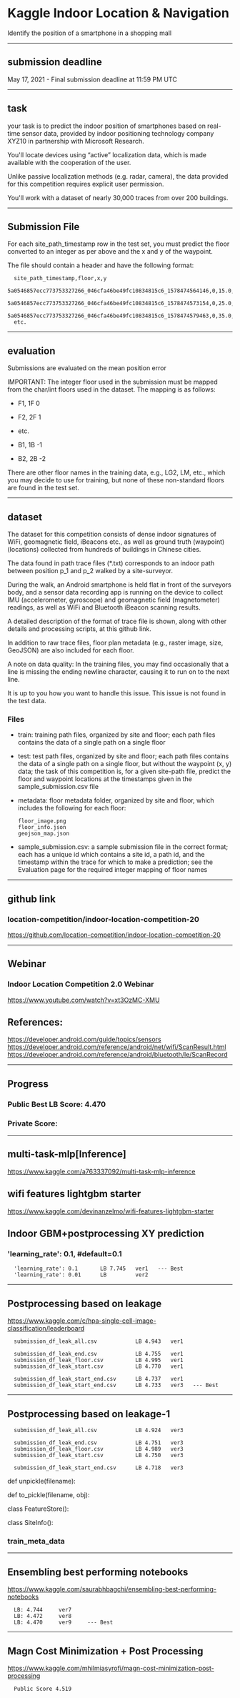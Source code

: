 # Kaggle Indoor Location & Navigation

Identify the position of a smartphone in a shopping mall


-------

## submission deadline
May 17, 2021 - Final submission deadline at 11:59 PM UTC 


-------

## task
 your task is to predict the indoor position of smartphones based on real-time sensor data, provided by indoor positioning technology company XYZ10 in partnership with Microsoft Research. 
 
 You'll locate devices using “active” localization data, which is made available with the cooperation of the user. 
 
 Unlike passive localization methods (e.g. radar, camera), the data provided for this competition requires explicit user permission. 
 
 You'll work with a dataset of nearly 30,000 traces from over 200 buildings.


-------

## Submission File

For each site_path_timestamp row in the test set, you must predict the floor converted to an integer as per above and the x and y of the waypoint. 

The file should contain a header and have the following format:

      site_path_timestamp,floor,x,y
      5a0546857ecc773753327266_046cfa46be49fc10834815c6_1578474564146,0,15.0,55.0
      5a0546857ecc773753327266_046cfa46be49fc10834815c6_1578474573154,0,25.0,65.0
      5a0546857ecc773753327266_046cfa46be49fc10834815c6_1578474579463,0,35.0,75.0
      etc.


-------

## evaluation

Submissions are evaluated on the mean position error

IMPORTANT: The integer floor used in the submission must be mapped from the char/int floors used in the dataset. The mapping is as follows:

- F1, 1F  0

- F2, 2F  1

- etc.

- B1, 1B  -1

- B2, 2B  -2

There are other floor names in the training data, e.g., LG2, LM, etc., which you may decide to use for training, but none of these non-standard floors are found in the test set.


-------

## dataset
The dataset for this competition consists of dense indoor signatures of WiFi, geomagnetic field, iBeacons etc., as well as ground truth (waypoint) (locations) collected from hundreds of buildings in Chinese cities. 

The data found in path trace files (*.txt) corresponds to an indoor path between position p_1 and p_2 walked by a site-surveyor.

During the walk, an Android smartphone is held flat in front of the surveyors body, and a sensor data recording app is running on the device to collect IMU (accelerometer, gyroscope) and geomagnetic field (magnetometer) readings, as well as WiFi and Bluetooth iBeacon scanning results. 

A detailed description of the format of trace file is shown, along with other details and processing scripts, at this github link. 

In addition to raw trace files, floor plan metadata (e.g., raster image, size, GeoJSON) are also included for each floor.

A note on data quality: In the training files, you may find occasionally that a line is missing the ending newline character, causing it to run on to the next line. 

It is up to you how you want to handle this issue. This issue is not found in the test data.


### Files
- train: training path files, organized by site and floor; each path files contains the data of a single path on a single floor

- test: test path files, organized by site and floor; each path files contains the data of a single path on a single floor, but without the waypoint (x, y) data; the task of this competition is, for a given site-path file, predict the floor and waypoint locations at the timestamps given in the sample_submission.csv file

- metadata: floor metadata folder, organized by site and floor, which includes the following for each floor:
     
      floor_image.png
      floor_info.json
      geojson_map.json

- sample_submission.csv: a sample submission file in the correct format; each has a unique id which contains a site id, a path id, and the timestamp within the trace for which to make a prediction; see the Evaluation page for the required integer mapping of floor names

-------

## github link
### location-competition/indoor-location-competition-20
https://github.com/location-competition/indoor-location-competition-20



-------

## Webinar
### Indoor Location Competition 2.0 Webinar
https://www.youtube.com/watch?v=xt3OzMC-XMU

## References:
https://developer.android.com/guide/topics/sensors
https://developer.android.com/reference/android/net/wifi/ScanResult.html
https://developer.android.com/reference/android/bluetooth/le/ScanRecord

-------

## Progress

### Public Best LB Score: 4.470

### Private Score: 


-------

## multi-task-mlp[Inference]
https://www.kaggle.com/a763337092/multi-task-mlp-inference




## wifi features lightgbm starter
https://www.kaggle.com/devinanzelmo/wifi-features-lightgbm-starter



## Indoor GBM+postprocessing XY prediction


### 'learning_rate': 0.1, #default=0.1

      'learning_rate': 0.1       LB 7.745   ver1   --- Best 
      'learning_rate': 0.01      LB         ver2
    
    
    
-------

## Postprocessing based on leakage
https://www.kaggle.com/c/hpa-single-cell-image-classification/leaderboard

      submission_df_leak_all.csv            LB 4.943   ver1
      
      submission_df_leak_end.csv            LB 4.755   ver1
      submission_df_leak_floor.csv          LB 4.995   ver1
      submission_df_leak_start.csv          LB 4.770   ver1
      
      submission_df_leak_start_end.csv      LB 4.737   ver1
      submission_df_leak_start_end.csv      LB 4.733   ver3   --- Best 


-------


## Postprocessing based on leakage-1


      submission_df_leak_all.csv            LB 4.924   ver3
      
      submission_df_leak_end.csv            LB 4.751   ver3
      submission_df_leak_floor.csv          LB 4.989   ver3
      submission_df_leak_start.csv          LB 4.750   ver3
      
      submission_df_leak_start_end.csv      LB 4.718   ver3


def unpickle(filename):

def to_pickle(filename, obj):


class FeatureStore():

class SiteInfo():



### train_meta_data

-------


## Ensembling best performing notebooks
https://www.kaggle.com/saurabhbagchi/ensembling-best-performing-notebooks

      LB: 4.744     ver7
      LB: 4.472     ver8 
      LB: 4.470     ver9     --- Best

-------


## Magn Cost Minimization + Post Processing
https://www.kaggle.com/mhilmiasyrofi/magn-cost-minimization-post-processing

      Public Score 4.519

